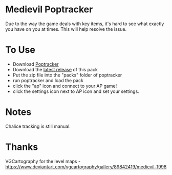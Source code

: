 # Medievil Poptracker

Due to the way the game deals with key items, it's hard to see what exactly you have on you at times. This will help resolve the issue.

# To Use

- Download [Poptracker](https://github.com/black-sliver/PopTracker/releases)
- Download the [latest release](https://github.com/riezahughes/MedievilAp-Poptracker/releases) of this pack
- Put the zip file into the "packs" folder of poptracker
- run poptracker and load the pack
- click the "ap" icon and connect to your AP game!
- click the settings icon next to AP icon and set your settings.

# Notes

Chalice tracking is still manual.

# Thanks

VGCartography for the level maps - https://www.deviantart.com/vgcartography/gallery/89842419/medievil-1998